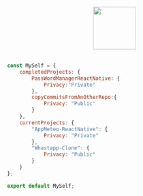 <br>
<div id="header" align="center">
  <img src="https://media.giphy.com/media/M9gbBd9nbDrOTu1Mqx/giphy.gif" width="100"/>
</div>
<br>

```jsx
const MySelf = {
    completedProjects: {
        PassWordManagerReactNative: {
            Privacy:"Private"
        },
        copyCommitsFromAnOtherRepo:{
            Privacy: "Public"
        }
    },
    currentProjects: {
        "AppMeteo-ReactNative": {
            Privacy: "Private"
        },
        "Whastapp-Clone": {
            Privacy: "Public"
        }
    }
};

export default MySelf;
```
